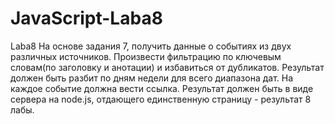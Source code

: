 # JavaScript-Laba8
Laba8
На основе задания 7, получить данные о событиях из двух различных источников. Произвести фильтрацию по ключевым словам(по заголовку и анотации) и избавиться от дубликатов. Результат должен быть разбит по дням недели для всего диапазона дат. На каждое событие должна вести ссылка. Результат должен быть в виде сервера на node.js, отдающего единственную страницу - результат 8 лабы.
